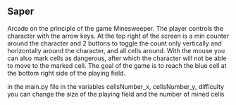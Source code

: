 ## Saper
Arcade on the principle of the game Minesweeper.
The player controls the character with the arrow keys. At the top right of the screen is a min counter around the character and 2 buttons to toggle the count only vertically and horizontally around the character, and all cells around.
With the mouse you can also mark cells as dangerous, after which the character will not be able to move to the marked cell.
The goal of the game is to reach the blue cell at the bottom right side of the playing field.

in the main.py file in the variables cellsNumber_x, cellsNumber_y, difficulty you can change the size of the playing field and the number of mined cells
